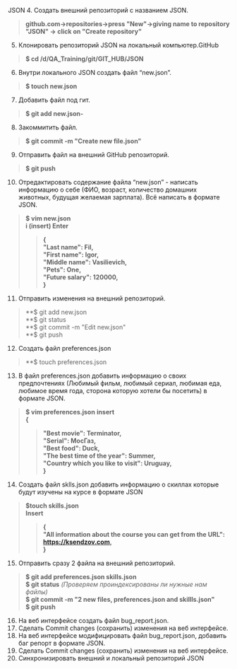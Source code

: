 JSON
 4. Создать внешний репозиторий c названием JSON.  
 >**github.com->repositories->press "New"->giving name to repository "JSON" -> click on "Create repository"**
 5. Клонировать репозиторий JSON на локальный компьютер.GitHub  
 >**$ cd /d/QA_Training/git/GIT_HUB/JSON**
 6. Внутри локального JSON создать файл “new.json”.  
 >**$ touch new.json**
 7. Добавить файл под гит.  
 >**$ git add new.json-**
 8. Закоммитить файл.  
 >**$ git commit -m "Create new file.json"**
 9. Отправить файл на внешний GitHub репозиторий.  
 >**$ git push**
 10. Отредактировать содержание файла “new.json” - написать информацию о себе 
 (ФИО, возраст, количество домашних животных, будущая желаемая зарплата). 
 Всё написать в формате JSON.  
 >**$ vim new.json**  
 >**i (insert) Enter**
  >>**{**  
  >>**"Last name": Fil,**  
  >>**"First name": Igor,**  
  >>**"Middle name": Vasilievich,**  
  >>**"Pets": One,**  
  >>**"Future salary": 120000,**  
  >>**}**
 11. Отправить изменения на внешний репозиторий.  
 >**$ git add new.json  
 >**$ git status  
 >**$ git commit -m "Edit new.json"  
 >**$ git push
 12. Создать файл preferences.json
 >**$ touch preferences.json
 13. В файл preferences.json добавить информацию о своих предпочтениях 
 (Любимый фильм, любимый сериал, любимая еда, любимое время года, 
 сторона которую хотели бы посетить) в формате JSON.  
 >**$ vim preferences.json**
 >**insert**  
 >**{**  
 >>**"Best movie": Terminator,**  
 >>**"Serial": МосГаз,**  
 >>**"Best food": Duck,**  
 >>**"The best time of the year": Summer,**  
 >>**"Country which you like to visit": Uruguay,**  
 >>**}**
 14. Создать файл sklls.json добавить информацию о скиллах которые будут изучены на курсе в формате JSON  
 >**$touch skills.json**  
 >**Insert**  
 >>**{**  
 >>**"All information about the course you can get from the URL": <https://ksendzov.com>,**  
 >>**}**
 15. Отправить сразу 2 файла на внешний репозиторий.
 >**$ git add preferences.json skills.json**  
 >**$ git status** *(Проверяем проиндексированы ли нужные нам файлы)*  
 >**$ git commit -m "2 new files, preferences.json and skillls.json"**  
 >**$ git push**
 16. На веб интерфейсе создать файл bug_report.json.
 17. Сделать Commit changes (сохранить) изменения на веб интерфейсе.
 18. На веб интерфейсе модифицировать файл bug_report.json, добавить баг репорт в формате JSON.
 19. Сделать Commit changes (сохранить) изменения на веб интерфейсе.
 20. Синхронизировать внешний и локальный репозиторий JSON